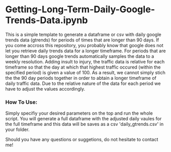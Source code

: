 # Getting-Long-Term-Daily-Google-Trends-Data.ipynb
This is a simple template to generate a dataframe or csv with daily google trends data (gtrends) for periods of times that are longer than 90 days.
If you come accross this repository, you probably know that google does not let you retrieve daily trends data for a longer timeframe.
For periods that are longer than 90 days google trends automatically samples the data to a weekly resolution.
Adding insult to injury, the traffic data is relative for each timeframe so that the day at which that highest traffic occured (within the specified period)
is given a value of 100. As a result, we cannot simply stich the the 90 day periods together in order to abtain a longer timeframe of daily traffic data.
Due to the relative nature of the data for each period we have to adjust the values accordingly.

### How To Use:

Simply specifiy your desired parameters on the top and run the whole script.
You will generate a full dataframe with the adjusted daily vaules for the full timeframe and this data will be saves as a csv 'daily_gtrends.csv' in your folder.

Should you have any questions or suggetions, do not hesitate to contact me!
